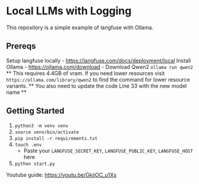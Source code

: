 # Local LLMs with Logging
This repository is a simple example of langfuse with Ollama.

## Prereqs
Setup langfuse locally - https://langfuse.com/docs/deployment/local
Install Ollama - https://ollama.com/download
    - Download Qwen2 `ollama run qwen2` ** This requires 4.4GB of vram. If you need lower resources visit 
     `https://ollama.com/library/qwen2` to find the command for lower resource variants.
     ** You also need to update the code Line 33 with the new model name **


## Getting Started
1. `python3 -m venv venv`
2. `source venv/bin/activate`
3. `pip install -r requirements.txt`
4. `touch .env`
    - Paste your `LANGFUSE_SECRET_KEY`, `LANGFUSE_PUBLIC_KEY`, `LANGFUSE_HOST` here
5. `python start.py`


Youtube guide: https://youtu.be/GkijOC_u1Xs